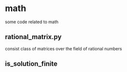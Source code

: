 # math
some code related to math

## rational_matrix.py
consist class of matrices over the field of rational numbers

## is_solution_finite
